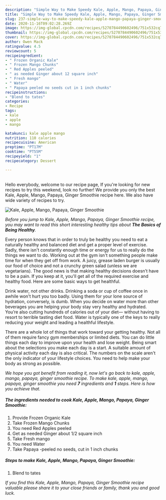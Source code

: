 ```yaml
---
description: "Simple Way to Make Speedy Kale, Apple, Mango, Papaya, Ginger Smoothie"
title: "Simple Way to Make Speedy Kale, Apple, Mango, Papaya, Ginger Smoothie"
slug: 237-simple-way-to-make-speedy-kale-apple-mango-papaya-ginger-smoothie
date: 2020-11-16T09:02:28.269Z
image: https://img-global.cpcdn.com/recipes/5270784490602496/751x532cq70/kale-apple-mango-papaya-ginger-smoothie-recipe-main-photo.jpg
thumbnail: https://img-global.cpcdn.com/recipes/5270784490602496/751x532cq70/kale-apple-mango-papaya-ginger-smoothie-recipe-main-photo.jpg
cover: https://img-global.cpcdn.com/recipes/5270784490602496/751x532cq70/kale-apple-mango-papaya-ginger-smoothie-recipe-main-photo.jpg
author: Owen Mack
ratingvalue: 4.5
reviewcount: 5
recipeingredient:
- " Frozen Organic Kale"
- " Frozen Mango Chunks"
- " Red Apples peeled"
- " as needed Ginger about 12 square inch"
- " Fresh mango"
- " Water"
- " Papaya peeled no seeds cut in 1 inch chunks"
recipeinstructions:
- "Blend to tates"
categories:
- Recipe
tags:
- kale
- apple
- mango

katakunci: kale apple mango 
nutrition: 110 calories
recipecuisine: American
preptime: "PT17M"
cooktime: "PT55M"
recipeyield: "1"
recipecategory: Dessert

---
```

<br>
Hello everybody, welcome to our recipe page, If you're looking for new recipes to try this weekend, look no further! We provide you only the best Kale, Apple, Mango, Papaya, Ginger Smoothie recipe here. We also have wide variety of recipes to try.
<br>


![Kale, Apple, Mango, Papaya, Ginger Smoothie](https://img-global.cpcdn.com/recipes/5270784490602496/751x532cq70/kale-apple-mango-papaya-ginger-smoothie-recipe-main-photo.jpg)

<i>Before you jump to Kale, Apple, Mango, Papaya, Ginger Smoothie recipe, you may want to read this short interesting healthy tips about <strong>The Basics of Being Healthy</strong>.</i>

Every person knows that in order to truly be healthy you need to eat a naturally healthy and balanced diet and get a proper level of exercise. Sadly, there isn't constantly enough time or energy for us to really do the things we want to do. Working out at the gym isn't something people make time for when they get off from work. A juicy, grease laden burger is usually our food of choice and not a crunchy green salad (unless we are vegetarians). The good news is that making healthy decisions doesn’t have to be a pain. If you keep at it, you'll get all of the required exercise and healthy food. Here are some basic ways to get healthful.

Drink water, not other drinks. Drinking a soda or cup of coffee once in awhile won't hurt you too badly. Using them for your lone source of hydration, conversely, is dumb. When you decide on water more than other beverages you are helping your body stay very healthy and hydrated. You’re also cutting hundreds of calories out of your diet— without having to resort to terrible tasting diet food. Water is typically one of the keys to really reducing your weight and leading a healthful lifestyle.

There are a whole lot of things that work toward your getting healthy. Not all of them require fancy gym memberships or limited diets. You can do little things each day to improve upon your health and lose weight. Being smart about the selections you make each day is a start. A suitable amount of physical activity each day is also critical. The numbers on the scale aren't the only indicator of your lifestyle choices. You need to help make your body as strong as possible. 


<i>We hope you got benefit from reading it, now let's go back to kale, apple, mango, papaya, ginger smoothie recipe. To make kale, apple, mango, papaya, ginger smoothie you need <strong>7</strong> ingredients and <strong>1</strong> steps. Here is how you achieve that.
</i>

##### The ingredients needed to cook Kale, Apple, Mango, Papaya, Ginger Smoothie:

1. Provide  Frozen Organic Kale
1. Take  Frozen Mango Chunks
1. You need  Red Apples peeled
1. Get  as needed Ginger about 1/2 square inch
1. Take  Fresh mango
1. You need  Water
1. Take  Papaya -peeled no seeds, cut in 1 inch chunks


##### Steps to make Kale, Apple, Mango, Papaya, Ginger Smoothie:

1. Blend to tates


<i>If you find this Kale, Apple, Mango, Papaya, Ginger Smoothie recipe valuable please share it to your close friends or family, thank you and good luck.</i>
